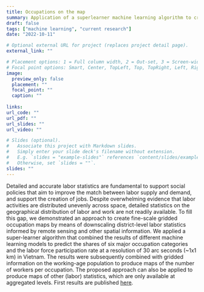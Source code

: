 ```yaml
---
title: Occupations on the map
summary: Application of a superlearner machine learning algorithm to create high resolution maps with the location of workers.
draft: false
tags: ["machine learning", "current research"]
date: "2022-10-11"

# Optional external URL for project (replaces project detail page).
external_link: ""

# Placement options: 1 = Full column width, 2 = Out-set, 3 = Screen-width
# Focal point options: Smart, Center, TopLeft, Top, TopRight, Left, Right, BottomLeft, Bottom, BottomRight
image:
  preview_only: false
  placement: ""
  focal_point: ""
  caption: ""
  
links:
url_code: ""
url_pdf: ""
url_slides: ""
url_video: ""

# Slides (optional).
#   Associate this project with Markdown slides.
#   Simply enter your slide deck's filename without extension.
#   E.g. `slides = "example-slides"` references `content/slides/example-slides.md`.
#   Otherwise, set `slides = ""`.
slides: ""
---
```


Detailed and accurate labor statistics are fundamental to support social policies that aim to improve the match between labor supply and demand, and support the creation of jobs. Despite overwhelming evidence that labor activities are distributed unevenly across space, detailed statistics on the geographical distribution of labor and work are not readily available. To fill this gap, we demonstrated an approach to create fine-scale gridded occupation maps by means of downscaling district-level labor statistics informed by remote sensing and other spatial information. We applied a super-learner algorithm that combined the results of different machine learning models to predict the shares of six major occupation categories and the labor force participation rate at a resolution of 30 arc seconds (~1x1 km) in Vietnam. The results were subsequently combined with gridded information on the working-age population to produce maps of the number of workers per occupation. The proposed approach can also be applied to produce maps of other (labor) statistics, which are only available at aggregated levels. First results are published [here](https://www.researchsquare.com/article/rs-1300541/v1).
